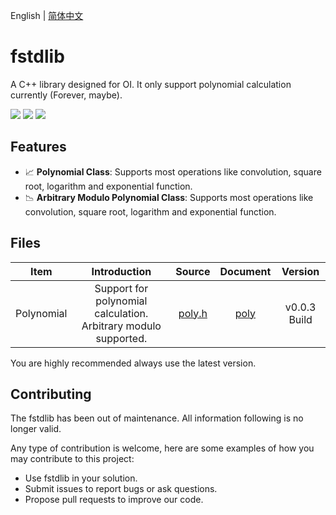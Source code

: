 English | [简体中文](https://github.com/fei0319/fstdlib/blob/master/README.md)

# fstdlib
A C++ library designed for OI. It only support polynomial calculation currently (Forever, maybe).

![](https://img.shields.io/badge/license-GPL-blue?style=flat-square) ![](https://img.shields.io/badge/C++-100.0%25-green?style=flat-square) ![](https://img.shields.io/badge/requirements-C++98%20or%20newer-brightgreen?style=flat-square)

## Features

- 📈 **Polynomial Class**: Supports most operations like convolution, square root, logarithm and exponential function.
- 📉 **Arbitrary Modulo Polynomial Class**: Supports most operations like convolution, square root, logarithm and exponential function.

## Files

|Item|Introduction|Source|Document|Version|
|:-:|:-:|:-:|:-:|:-:|
|Polynomial|Support for polynomial calculation. Arbitrary modulo supported.|[poly.h](https://raw.githubusercontent.com/fei0319/fstdlib/master/source/poly.h)|[poly](https://github.com/fei0319/fstdlib/blob/master/doc/poly.md)|v0.0.3 Build|

You are highly recommended always use the latest version.

## Contributing 

The fstdlib has been out of maintenance. All information following is no longer valid.

Any type of contribution is welcome, here are some examples of how you may contribute to this project:

- Use fstdlib in your solution.
- Submit issues to report bugs or ask questions.
- Propose pull requests to improve our code.